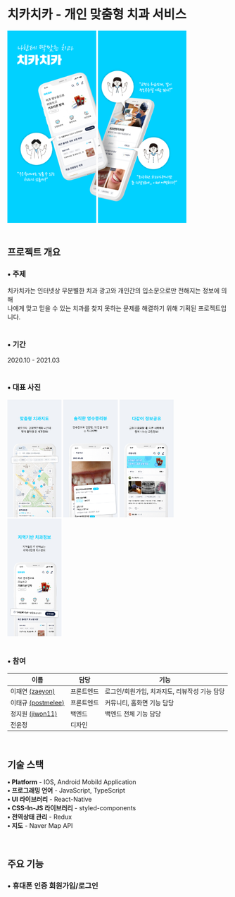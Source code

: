 # 치카치카 - 개인 맞춤형 치과 서비스
<div align="left">
<img width="40%" src="./src/Assets/Images/pages/소개.jpg"/>
<img width="40%" src="./src/Assets/Images/pages/소개2.jpg"/>
</div>
</br>

## 프로젝트 개요
### • 주제
치카치카는 인터넷상 무분별한 치과 광고와 개인간의 입소문으로만 전해지는 정보에 의해 </br>
나에게 맞고 믿을 수 있는 치과를 찾지 못하는 문제를 해결하기 위해 기획된 프로젝트입니다.</br>
</br>
### • 기간
2020.10 - 2021.03
</br>
</br>

### • 대표 사진
<div>
<img width="24.5%" src="./src/Assets/Images/pages/맞춤형치과지도.jpg"/>
<img width="24.5%" src="./src/Assets/Images/pages/영수증리뷰.jpg"/>
<img width="24.5%" src="./src/Assets/Images/pages/정보공유.jpg"/>
<img width="24.5%" src="./src/Assets/Images/pages/지역기반치과정보.jpg"/>
</div>
</br>

### • 참여
|이름|담당|기능|
|----|---|---|
|이재연 [(zaeyon)](github.com/zaeyon)|프론트엔드|로그인/회원가입, 치과지도, 리뷰작성 기능 담당|
|이태규 [(postmelee)](github.com/postmelee)|프론트엔드|커뮤니티, 홈화면 기능 담당|
|정지원 [(jiwon11)](https://github.com/jiwon11)|백엔드|백엔드 전체 기능 담당|
|전윤정|디자인||
<br/>

## 기술 스택

<b>• Platform</b> - IOS, Android Mobild Application </br>
<b>• 프로그래밍 언어</b> - JavaScript, TypeScript </br>
<b>• UI 라이브러리</b> - React-Native </br>
<b>• CSS-In-JS 라이브러리</b> - styled-components </br>
<b>• 전역상태 관리</b> - Redux </br>
<b>• 지도</b> - Naver Map API

<br/>

## 주요 기능
### • 휴대폰 인증 회원가입/로그인

